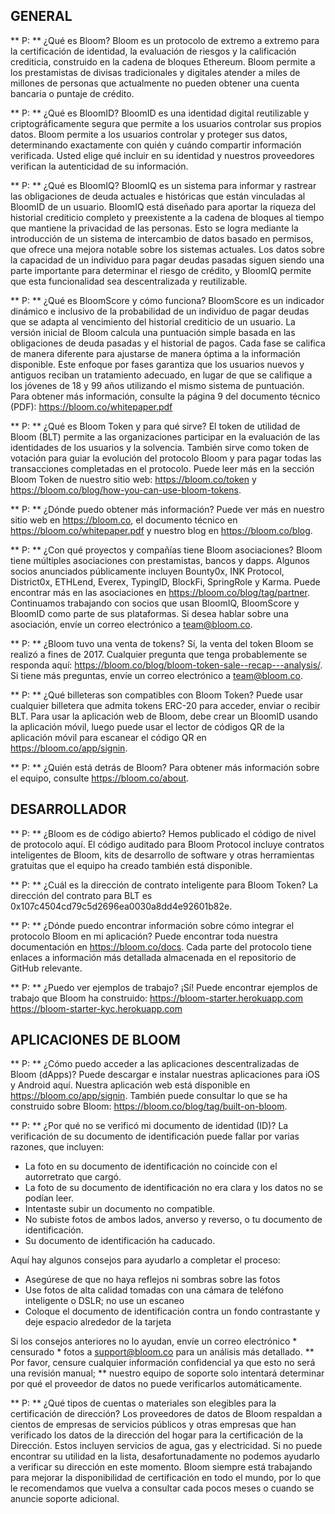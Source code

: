 ## GENERAL

** P: ** ¿Qué es Bloom?
Bloom es un protocolo de extremo a extremo para la certificación de identidad, la evaluación de riesgos y la calificación crediticia, construido en la cadena de bloques Ethereum. Bloom permite a los prestamistas de divisas tradicionales y digitales atender a miles de millones de personas que actualmente no pueden obtener una cuenta bancaria o puntaje de crédito.

** P: ** ¿Qué es BloomID?
BloomID es una identidad digital reutilizable y criptográficamente segura que permite a los usuarios controlar sus propios datos. Bloom permite a los usuarios controlar y proteger sus datos, determinando exactamente con quién y cuándo compartir información verificada. Usted elige qué incluir en su identidad y nuestros proveedores verifican la autenticidad de su información.

** P: ** ¿Qué es BloomIQ?
BloomIQ es un sistema para informar y rastrear las obligaciones de deuda actuales e históricas que están vinculadas al BloomID de un usuario. BloomIQ está diseñado para aportar la riqueza del historial crediticio completo y preexistente a la cadena de bloques al tiempo que mantiene la privacidad de las personas. Esto se logra mediante la introducción de un sistema de intercambio de datos basado en permisos, que ofrece una mejora notable sobre los sistemas actuales. Los datos sobre la capacidad de un individuo para pagar deudas pasadas siguen siendo una parte importante para determinar el riesgo de crédito, y BloomIQ permite que esta funcionalidad sea descentralizada y reutilizable.

** P: ** ¿Qué es BloomScore y cómo funciona?
BloomScore es un indicador dinámico e inclusivo de la probabilidad de un individuo de pagar deudas que se adapta al vencimiento del historial crediticio de un usuario. La versión inicial de Bloom calcula una puntuación simple basada en las obligaciones de deuda pasadas y el historial de pagos. Cada fase se califica de manera diferente para ajustarse de manera óptima a la información disponible. Este enfoque por fases garantiza que los usuarios nuevos y antiguos reciban un tratamiento adecuado, en lugar de que se califique a los jóvenes de 18 y 99 años utilizando el mismo sistema de puntuación. Para obtener más información, consulte la página 9 del documento técnico (PDF): https://bloom.co/whitepaper.pdf

** P: ** ¿Qué es Bloom Token y para qué sirve?
El token de utilidad de Bloom (BLT) permite a las organizaciones participar en la evaluación de las identidades de los usuarios y la solvencia. También sirve como token de votación para guiar la evolución del protocolo Bloom y para pagar todas las transacciones completadas en el protocolo. Puede leer más en la sección Bloom Token de nuestro sitio web: https://bloom.co/token y https://bloom.co/blog/how-you-can-use-bloom-tokens.

** P: ** ¿Dónde puedo obtener más información?
Puede ver más en nuestro sitio web en https://bloom.co, el documento técnico en https://bloom.co/whitepaper.pdf y nuestro blog en https://bloom.co/blog.

** P: ** ¿Con qué proyectos y compañías tiene Bloom asociaciones?
Bloom tiene múltiples asociaciones con prestamistas, bancos y dapps. Algunos socios anunciados públicamente incluyen Bounty0x, INK Protocol, District0x, ETHLend, Everex, TypingID, BlockFi, SpringRole y Karma. Puede encontrar más en las asociaciones en https://bloom.co/blog/tag/partner. Continuamos trabajando con socios que usan BloomIQ, BloomScore y BloomID como parte de sus plataformas. Si desea hablar sobre una asociación, envíe un correo electrónico a team@bloom.co.

** P: ** ¿Bloom tuvo una venta de tokens?
Sí, la venta del token Bloom se realizó a fines de 2017. Cualquier pregunta que tenga probablemente se responda aquí: https://bloom.co/blog/bloom-token-sale--recap---analysis/. Si tiene más preguntas, envíe un correo electrónico a team@bloom.co.

** P: ** ¿Qué billeteras son compatibles con Bloom Token?
Puede usar cualquier billetera que admita tokens ERC-20 para acceder, enviar o recibir BLT. Para usar la aplicación web de Bloom, debe crear un BloomID usando la aplicación móvil, luego puede usar el lector de códigos QR de la aplicación móvil para escanear el código QR en https://bloom.co/app/signin.

** P: ** ¿Quién está detrás de Bloom?
Para obtener más información sobre el equipo, consulte https://bloom.co/about.

## DESARROLLADOR

** P: ** ¿Bloom es de código abierto?
Hemos publicado el código de nivel de protocolo aquí. El código auditado para Bloom Protocol incluye contratos inteligentes de Bloom, kits de desarrollo de software y otras herramientas gratuitas que el equipo ha creado también está disponible.

** P: ** ¿Cuál es la dirección de contrato inteligente para Bloom Token?
La dirección del contrato para BLT es 0x107c4504cd79c5d2696ea0030a8dd4e92601b82e.

** P: ** ¿Dónde puedo encontrar información sobre cómo integrar el protocolo Bloom en mi aplicación?
Puede encontrar toda nuestra documentación en https://bloom.co/docs. Cada parte del protocolo tiene enlaces a información más detallada almacenada en el repositorio de GitHub relevante.

** P: ** ¿Puedo ver ejemplos de trabajo?
¡Sí! Puede encontrar ejemplos de trabajo que Bloom ha construido:
https://bloom-starter.herokuapp.com
https://bloom-starter-kyc.herokuapp.com

## APLICACIONES DE BLOOM

** P: ** ¿Cómo puedo acceder a las aplicaciones descentralizadas de Bloom (dApps)?
Puede descargar e instalar nuestras aplicaciones para iOS y Android aquí. Nuestra aplicación web está disponible en https://bloom.co/app/signin. También puede consultar lo que se ha construido sobre Bloom: https://bloom.co/blog/tag/built-on-bloom.

** P: ** ¿Por qué no se verificó mi documento de identidad (ID)?
La verificación de su documento de identificación puede fallar por varias razones, que incluyen:

- La foto en su documento de identificación no coincide con el autorretrato que cargó.
- La foto de su documento de identificación no era clara y los datos no se podían leer.
- Intentaste subir un documento no compatible.
- No subiste fotos de ambos lados, anverso y reverso, o tu documento de identificación.
- Su documento de identificación ha caducado.

Aquí hay algunos consejos para ayudarlo a completar el proceso:

- Asegúrese de que no haya reflejos ni sombras sobre las fotos
- Use fotos de alta calidad tomadas con una cámara de teléfono inteligente o DSLR; no use un escaneo
- Coloque el documento de identificación contra un fondo contrastante y deje espacio alrededor de la tarjeta

Si los consejos anteriores no lo ayudan, envíe un correo electrónico * censurado * fotos a support@bloom.co para un análisis más detallado. ** Por favor, censure cualquier información confidencial ya que esto no será una revisión manual; ** nuestro equipo de soporte solo intentará determinar por qué el proveedor de datos no puede verificarlos automáticamente.

** P: ** ¿Qué tipos de cuentas o materiales son elegibles para la certificación de dirección?
Los proveedores de datos de Bloom respaldan a cientos de empresas de servicios públicos y otras empresas que han verificado los datos de la dirección del hogar para la certificación de la Dirección. Estos incluyen servicios de agua, gas y electricidad. Si no puede encontrar su utilidad en la lista, desafortunadamente no podemos ayudarlo a verificar su dirección en este momento. Bloom siempre está trabajando para mejorar la disponibilidad de certificación en todo el mundo, por lo que le recomendamos que vuelva a consultar cada pocos meses o cuando se anuncie soporte adicional.
